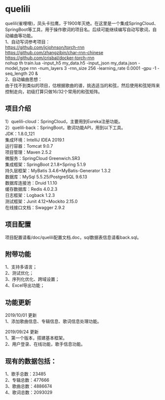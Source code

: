 # quelili
quelili(雀哩哩)，凤头卡拉鹰，于1900年灭绝。在这里是一个集成SpringCloud、SpringBoot等工具，用于操作歌词的项目名。后续可能继续编写自动写歌词，自动编曲等功能。<br/>
1、自动写词参考项目：<br />
https://github.com/jcjohnson/torch-rnn<br />
https://github.com/zhangzibin/char-rnn-chinese<br />
https://github.com/crisbal/docker-torch-rnn<br />
nohup th train.lua -input_h5 my_data.h5 -input_json my_data.json -model_type rnn -num_layers 3 -rnn_size 256 -learning_rate 0.0001 -gpu -1 -seq_length 20 &<br />
2、自动编曲思想：<br />
由于找不到类似的项目，估根据歌曲的谱，挑选适当的和弦，然后使用和弦矩阵来控制走向，初级打算只做16/32个常用的和弦矩阵。<br />

## 项目介绍
1）quelili-cloud：SpringCloud，主要用到Eureka注册功能。<br/>
2）quelili-back：SpringBoot，歌词功能API，用到以下工具。<br/>
JDK：1.8.0_121<br/>
集成环境：IntelliJ IDEA 2019.1<br/>
运行容器：Tomcat 9.0.7<br/>
项目管理：Maven 2.5.2<br/>
微服务：SpringCloud Greenwich.SR3<br/>
集成框架：SpringBoot 2.1.8+Spring 5.1.9<br/>
持久层框架：MyBatis 3.4.6+MyBatis-Generator 1.3.2<br/>
数据库：MySql 5.5.25/PostgreSQL 9.6.13<br/>
数据库连接池：Druid 1.1.10<br/>
缓存数据库：Redis 4.0.2.3<br/>
日志框架：Logback 1.2.3<br/>
测试框架：Junit 4.12+Mockito 2.15.0<br/>
在线接口文档：Swagger 2.9.2<br/>

## 项目配置
项目配置请看/doc/quelili配置文档.doc，sql数据表信息请看back.sql。

## 附带功能
1、支持多语言；<br />
2、测试优化；<br />
3、序列化优化、跨域设置；<br />
4、Excel导出功能；<br />

## 功能更新
2019/10/01 更新 <br />
1、添加歌曲信息、专辑信息、歌词信息处理功能。<br />

2019/09/24 更新 <br />
1、第一个版本，搭建基本框架。<br />
2、用户登录、在线功能，歌手信息功能。<br />

## 现有的数据包括：
1、歌手总数：23485<br />
2、专辑总数：477666<br />
3、歌曲总数：4886674<br />
4、歌词总数：2093029<br />

